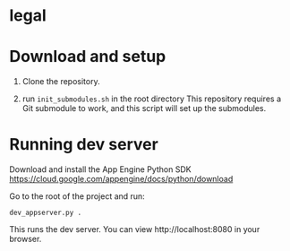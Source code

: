 # legal

# Download and setup

1) Clone the repository.

2) run `init_submodules.sh` in the root directory
   This repository requires a Git submodule to work, and this script will set up the submodules.

# Running dev server

Download and install the App Engine Python SDK
https://cloud.google.com/appengine/docs/python/download

Go to the root of the project and run:

```
dev_appserver.py .
```

This runs the dev server. You can view http://localhost:8080 in your browser.
